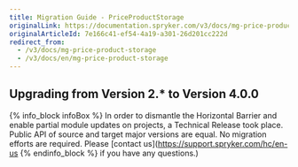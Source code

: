```yaml
---
title: Migration Guide - PriceProductStorage
originalLink: https://documentation.spryker.com/v3/docs/mg-price-product-storage
originalArticleId: 7e166c41-ef54-4a19-a301-26d201cc222d
redirect_from:
  - /v3/docs/mg-price-product-storage
  - /v3/docs/en/mg-price-product-storage
---
```


## Upgrading from Version 2.* to Version 4.0.0
{% info_block infoBox %}
In order to dismantle the Horizontal Barrier and enable partial module updates on projects, a Technical Release took place. Public API of source and target major versions are equal. No migration efforts are required. Please [contact us](https://support.spryker.com/hc/en-us
{% endinfo_block %} if you have any questions.)
